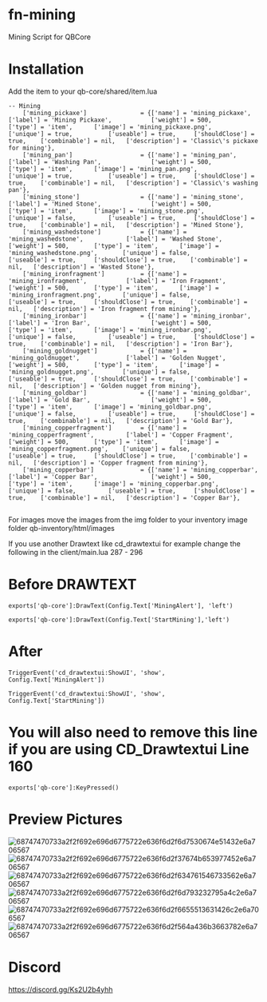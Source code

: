 # fn-mining
Mining Script for QBCore

# Installation
Add the item to your qb-core/shared/item.lua

<pre class="notranslate"><code>-- Mining
	['mining_pickaxe'] 			     = {['name'] = 'mining_pickaxe', 				['label'] = 'Mining Pickaxe', 			['weight'] = 500, 		['type'] = 'item', 		['image'] = 'mining_pickaxe.png', 			['unique'] = true, 			['useable'] = true, 	['shouldClose'] = true,	   ['combinable'] = nil,   ['description'] = 'Classic\'s pickaxe for mining'},
	['mining_pan'] 			    	 = {['name'] = 'mining_pan', 					['label'] = 'Washing Pan', 				['weight'] = 500, 		['type'] = 'item', 		['image'] = 'mining_pan.png', 				['unique'] = true, 			['useable'] = true, 	['shouldClose'] = true,	   ['combinable'] = nil,   ['description'] = 'Classic\'s washing pan'},
	['mining_stone'] 			     = {['name'] = 'mining_stone', 					['label'] = 'Mined Stone', 				['weight'] = 500, 		['type'] = 'item', 		['image'] = 'mining_stone.png', 			['unique'] = false, 		['useable'] = true, 	['shouldClose'] = true,	   ['combinable'] = nil,   ['description'] = 'Mined Stone'},
	['mining_washedstone'] 			 = {['name'] = 'mining_washedstone', 			['label'] = 'Washed Stone', 			['weight'] = 500, 		['type'] = 'item', 		['image'] = 'mining_washedstone.png', 		['unique'] = false, 		['useable'] = true, 	['shouldClose'] = true,	   ['combinable'] = nil,   ['description'] = 'Wasted Stone'},
	['mining_ironfragment'] 		 = {['name'] = 'mining_ironfragment', 			['label'] = 'Iron Fragment', 			['weight'] = 500, 		['type'] = 'item', 		['image'] = 'mining_ironfragment.png', 		['unique'] = false, 		['useable'] = true, 	['shouldClose'] = true,	   ['combinable'] = nil,   ['description'] = 'Iron fragment from mining'},
	['mining_ironbar'] 				 = {['name'] = 'mining_ironbar', 				['label'] = 'Iron Bar', 				['weight'] = 500, 		['type'] = 'item', 		['image'] = 'mining_ironbar.png', 			['unique'] = false, 		['useable'] = true, 	['shouldClose'] = true,	   ['combinable'] = nil,   ['description'] = 'Iron Bar'},
	['mining_goldnugget'] 			 = {['name'] = 'mining_goldnugget', 			['label'] = 'Golden Nugget', 			['weight'] = 500, 		['type'] = 'item', 		['image'] = 'mining_goldnugget.png', 		['unique'] = false, 		['useable'] = true, 	['shouldClose'] = true,	   ['combinable'] = nil,   ['description'] = 'Golden nugget from mining'},
	['mining_goldbar'] 				 = {['name'] = 'mining_goldbar', 				['label'] = 'Gold Bar', 				['weight'] = 500, 		['type'] = 'item', 		['image'] = 'mining_goldbar.png', 			['unique'] = false, 		['useable'] = true, 	['shouldClose'] = true,	   ['combinable'] = nil,   ['description'] = 'Gold Bar'},
	['mining_copperfragment'] 		 = {['name'] = 'mining_copperfragment', 		['label'] = 'Copper Fragment', 			['weight'] = 500, 		['type'] = 'item', 		['image'] = 'mining_copperfragment.png', 	['unique'] = false, 		['useable'] = true, 	['shouldClose'] = true,	   ['combinable'] = nil,   ['description'] = 'Copper fragment from mining'},
	['mining_copperbar'] 			 = {['name'] = 'mining_copperbar', 				['label'] = 'Copper Bar', 				['weight'] = 500, 		['type'] = 'item', 		['image'] = 'mining_copperbar.png', 		['unique'] = false, 		['useable'] = true, 	['shouldClose'] = true,	   ['combinable'] = nil,   ['description'] = 'Copper Bar'},

</code></pre>

For images move the images from the img folder to your inventory image folder qb-inventory/html/images

If you use another Drawtext like cd_drawtextui for example change the following in the client/main.lua 287 - 296

# Before DRAWTEXT

<pre class="notranslate"><code>exports['qb-core']:DrawText(Config.Text['MiningAlert'], 'left')

exports['qb-core']:DrawText(Config.Text['StartMining'],'left')
</code></pre>

# After

<pre class="notranslate"><code>TriggerEvent('cd_drawtextui:ShowUI', 'show', Config.Text['MiningAlert'])
		
TriggerEvent('cd_drawtextui:ShowUI', 'show', Config.Text['StartMining'])
</code></pre>

# You will also need to remove this line if you are using CD_Drawtextui Line 160

<pre class="notranslate"><code>exports['qb-core']:KeyPressed()
</code></pre>

# Preview Pictures

![68747470733a2f2f692e696d6775722e636f6d2f6d7530674e51432e6a706567](https://user-images.githubusercontent.com/103960355/176457374-0973c398-e127-45a9-9985-0ec204ccc724.jpg)
![68747470733a2f2f692e696d6775722e636f6d2f37674b653977452e6a706567](https://user-images.githubusercontent.com/103960355/176457431-a0f06a7b-80ba-4c72-ba3a-f4ab866261d1.jpg)
![68747470733a2f2f692e696d6775722e636f6d2f634761546733562e6a706567](https://user-images.githubusercontent.com/103960355/176457443-a6009514-cbbb-4410-a5dd-4ec6e707839b.jpg)
![68747470733a2f2f692e696d6775722e636f6d2f6d793232795a4c2e6a706567](https://user-images.githubusercontent.com/103960355/176457456-e6e8b9fb-cbd7-49fc-ab32-e8ee114e215d.jpg)
![68747470733a2f2f692e696d6775722e636f6d2f6655513631426c2e6a706567](https://user-images.githubusercontent.com/103960355/176457468-0135c3c1-8468-4351-a42d-6bd6a55e43e8.jpg)
![68747470733a2f2f692e696d6775722e636f6d2f564a436b3663782e6a706567](https://user-images.githubusercontent.com/103960355/176457480-b922baa0-56a0-46f1-a3e9-f3ec5b23de06.jpg)

# Discord
https://discord.gg/Ks2U2b4yhh



